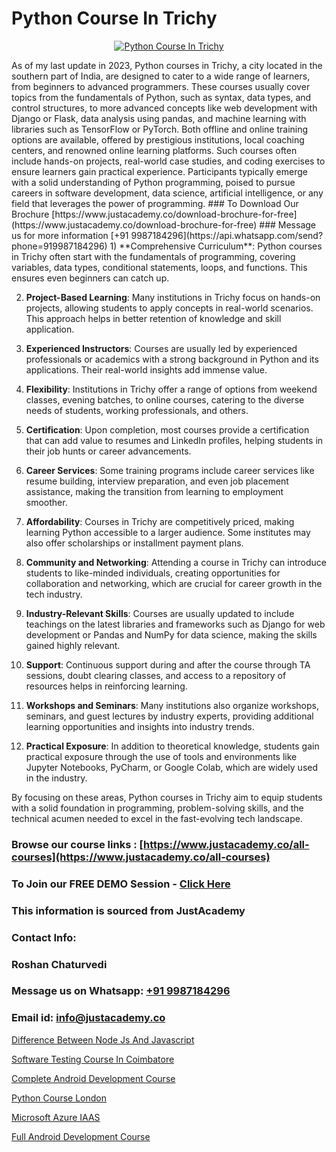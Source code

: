 # Python Course In Trichy

<p align="center">
  <a href="https://justacademy.co/course-detail/python-training">
    <img src="https://justacademy.co/storage2/course_image/1709713400_course_image.webp" alt="Python Course In Trichy">
  </a>
</p>
As of my last update in 2023, Python courses in Trichy, a city located in the southern part of India, are designed to cater to a wide range of learners, from beginners to advanced programmers. These courses usually cover topics from the fundamentals of Python, such as syntax, data types, and control structures, to more advanced concepts like web development with Django or Flask, data analysis using pandas, and machine learning with libraries such as TensorFlow or PyTorch. Both offline and online training options are available, offered by prestigious institutions, local coaching centers, and renowned online learning platforms. Such courses often include hands-on projects, real-world case studies, and coding exercises to ensure learners gain practical experience. Participants typically emerge with a solid understanding of Python programming, poised to pursue careers in software development, data science, artificial intelligence, or any field that leverages the power of programming.
### To Download Our Brochure [https://www.justacademy.co/download-brochure-for-free](https://www.justacademy.co/download-brochure-for-free)
### Message us for more information [+91 9987184296](https://api.whatsapp.com/send?phone=919987184296)
1) **Comprehensive Curriculum**: Python courses in Trichy often start with the fundamentals of programming, covering variables, data types, conditional statements, loops, and functions. This ensures even beginners can catch up.

2) **Project-Based Learning**: Many institutions in Trichy focus on hands-on projects, allowing students to apply concepts in real-world scenarios. This approach helps in better retention of knowledge and skill application.

3) **Experienced Instructors**: Courses are usually led by experienced professionals or academics with a strong background in Python and its applications. Their real-world insights add immense value.

4) **Flexibility**: Institutions in Trichy offer a range of options from weekend classes, evening batches, to online courses, catering to the diverse needs of students, working professionals, and others.

5) **Certification**: Upon completion, most courses provide a certification that can add value to resumes and LinkedIn profiles, helping students in their job hunts or career advancements.

6) **Career Services**: Some training programs include career services like resume building, interview preparation, and even job placement assistance, making the transition from learning to employment smoother.

7) **Affordability**: Courses in Trichy are competitively priced, making learning Python accessible to a larger audience. Some institutes may also offer scholarships or installment payment plans.

8) **Community and Networking**: Attending a course in Trichy can introduce students to like-minded individuals, creating opportunities for collaboration and networking, which are crucial for career growth in the tech industry.

9) **Industry-Relevant Skills**: Courses are usually updated to include teachings on the latest libraries and frameworks such as Django for web development or Pandas and NumPy for data science, making the skills gained highly relevant.

10) **Support**: Continuous support during and after the course through TA sessions, doubt clearing classes, and access to a repository of resources helps in reinforcing learning.

11) **Workshops and Seminars**: Many institutions also organize workshops, seminars, and guest lectures by industry experts, providing additional learning opportunities and insights into industry trends.

12) **Practical Exposure**: In addition to theoretical knowledge, students gain practical exposure through the use of tools and environments like Jupyter Notebooks, PyCharm, or Google Colab, which are widely used in the industry.

By focusing on these areas, Python courses in Trichy aim to equip students with a solid foundation in programming, problem-solving skills, and the technical acumen needed to excel in the fast-evolving tech landscape.

### Browse our course links : [https://www.justacademy.co/all-courses](https://www.justacademy.co/all-courses) 
### To Join our FREE DEMO Session - [Click Here](https://www.justacademy.co/register-for-course-demo)


### This information is sourced from JustAcademy
### Contact Info:
### Roshan Chaturvedi
### Message us on Whatsapp: [+91 9987184296](https://api.whatsapp.com/send?phone=919987184296)
### Email id: [info@justacademy.co](mailto:info@justacademy.co)
                
[Difference Between Node Js And Javascript](https://www.linkedin.com/pulse/difference-between-node-js-javascript-justacademy-stockport-a7fse?trackingId=Hq%2FzVkd%2FkbrfHFZ7D5PITQ%3D%3D&lipi=urn%3Ali%3Apage%3Ad_flagship3_company_admin%3Bhrs%2FVe6MQa2w%2FxcFE4Py%2Fw%3D%3D)

[Software Testing Course In Coimbatore](https://www.linkedin.com/pulse/software-testing-course-coimbatore-justacademy-thane-h9mkc?trackingId=Li91km%2F51X6dIaDuipXGCA%3D%3D&lipi=urn%3Ali%3Apage%3Ad_flagship3_company_admin%3BWw%2F%2F%2Fw1%2FSRCju0LBZ%2BbokA%3D%3Dhttps://www.linkedin.com/pulse/sof)

[Complete Android Development Course](https://medium.com/@kumarishimmi99/complete-android-development-course-bfbd2bd78c1c)

[Python Course London](https://medium.com/@roneet705/python-course-london-3b02016eb414)

[Microsoft Azure IAAS](https://justacademyin.github.io/justacademy/microsoft-azure-iaas)

[Full Android Development Course](https://justacademyin.github.io/justacademy/full-android-development-course)

